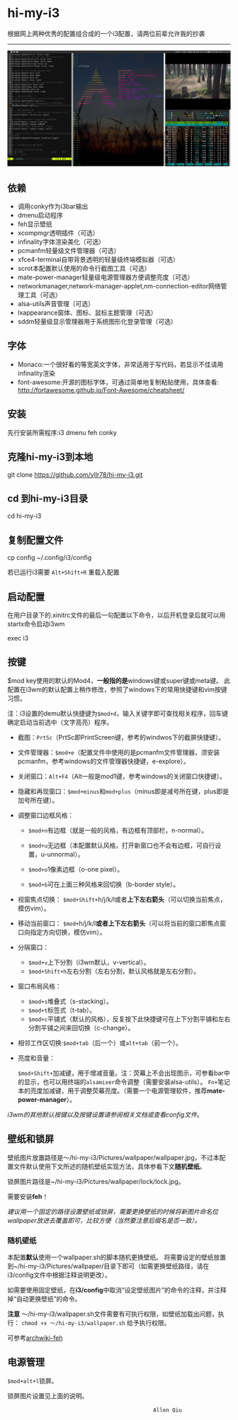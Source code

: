 # hi-my-i3
根据网上两种优秀的配置组合成的一个i3配置，请两位前辈允许我的抄袭

---
![i3wm](arch-i3.png)

## 依赖

- 调用conky作为i3bar输出
- dmenu启动程序
- feh显示壁纸
- xcompmgr透明插件（可选）
- infinality字体渲染美化（可选）
- pcmanfm轻量级文件管理器（可选）
- xfce4-terminal自带背景透明的轻量级终端模拟器（可选）
- scrot本配置默认使用的命令行截图工具（可选）
- mate-power-manager轻量级电源管理器方便调整亮度（可选）
- networkmanager,network-manager-applet,nm-connection-editor网络管理工具（可选）
- alsa-utils声音管理（可选）
- lxappearance窗体、图标、鼠标主题管理（可选）
- sddm轻量级显示管理器用于系统图形化登录管理（可选）

## 字体

- Monaco:一个很好看的等宽英文字体，非常适用于写代码，若显示不佳请用infinality渲染
- font-awesome:开源的图标字体，可通过简单地复制粘贴使用，具体查看:
http://fortawesome.github.io/Font-Awesome/cheatsheet/

## 安装

先行安装所需程序:i3 dmenu feh conky

## 克隆hi-my-i3到本地
git clone https://github.com/yllr78/hi-my-i3.git

## cd 到hi-my-i3目录

cd hi-my-i3

## 复制配置文件

cp config ~/.config/i3/config

若已运行i3需要 `Alt+Shift+R` 重载入配置

## 启动配置

在用户目录下的.xinitrc文件的最后一句配置以下命令，以后开机登录后就可以用startx命令启动i3wm

exec i3

## 按键
$mod key使用的默认的Mod4，**一般指的是**windows键或super键或meta键。
此配置在i3wm的默认配置上稍作修改，参照了windows下的常用快捷键和vim按键习惯。

注：i3设置的demu默认快捷键为`$mod+d`，输入关键字即可查找相关程序，回车键确定启动当前选中（文字高亮）程序。

- 截图：`PrtSc`（PrtSc即PrintScreen键，参考的windwos下的截屏快捷键）。

- 文件管理器：`$mod+e`（配置文件中使用的是pcmanfm文件管理器，须安装pcmanfm，参考windows的文件管理器快捷键，e-explore）。

- 关闭窗口：`Alt+F4`（Alt一般是mod1键，参考windows的关闭窗口快捷键）。
- 隐藏和再现窗口：`$mod+minus`和`mod+plus`（minus即是减号所在键，plus即是加号所在键）。


- 调整窗口边框风格：
	- `$mod+n`有边框（就是一般的风格，有边框有顶部栏，n-normal）。
	- `$mod+u`无边框（本配置默认风格，打开新窗口也不会有边框，可自行设置，u-unnormal）。

	- `$mod+o`1像素边框（o-one pixel）。
	- `$mod+b`可在上面三种风格来回切换（b-border style）。
- 视窗焦点切换：
	`$mod+Shift+`h/j/k/l或者**上下左右箭头**（可以切换当前焦点，模仿vim）。
- 移动当前窗口：
	`$mod+`h/j/k/l**或者上下左右箭头**（可以将当前的窗口即焦点窗口向指定方向切换，模仿vim）。
- 分隔窗口：
	- `$mod+v`上下分割（i3wm默认，v-vertical）。
	- `$mod+Shift+h`左右分割（左右分割，默认风格就是左右分割）。
- 窗口布局风格：
	- `$mod+s`堆叠式（s-stacking）。
	- `$mod+t`标签式（t-tab）。
	- `$mod+c`平铺式（默认的风格），反复按下此快捷键可在上下分割平铺和左右分割平铺之间来回切换（c-change）。
- 相邻工作区切换:`$mod+tab`（后一个）或`alt+tab`（前一个）。

- 亮度和音量：

	`$mod+Shift+`加减键，用于增减音量。注：荧幕上不会出现图示，可参看bar中的显示，也可以用终端的`alsamixer`命令调整（需要安装alsa-utils）。
	`Fn+`笔记本的亮度加减键，用于调整荧幕亮度。（需要一个电源管理软件，推荐**mate-power-manager**）。

*i3wm的其他默认按键以及按键设置请参阅相关文档或查看config文件*。

## 壁纸和锁屏
壁纸图片放置路径是～/hi-my-i3/Pictures/wallpaper/wallpaper.jpg，不过本配置文件默认使用下文所述的随机壁纸实现方法，具体参看下文**随机壁纸**。


锁屏图片路径是~/hi-my-i3/Pictures/wallpaper/lock/lock.jpg。

需要安装**feh**！

*建议用一个固定的路径设置壁纸或锁屏，需要更换壁纸的时候将新图片命名位wallpaper放进去覆盖即可，比较方便（当然要注意后缀名是否一致）。*

### 随机壁纸
本配置**默认**使用一个wallpaper.sh的脚本随机更换壁纸。
将需要设定的壁纸放置到~/hi-my-i3/Pictures/wallpaper/目录下即可（如需更换壁纸路径，请在i3/config文件中根据注释说明更改）。

如需要使用固定壁纸，在**i3/config**中取消“设定壁纸图片”的命令的注释，并注释掉“自动更换壁纸”的命令。


**注意**
～/hi-my-i3/wallpaper.sh文件需要有可执行权限，如壁纸加载出问题，执行：
`chmod +x ～/hi-my-i3/wallpaper.sh`
给予执行权限。

可参考[archwiki-feh](https://wiki.archlinux.org/index.php/Feh_(%E7%AE%80%E4%BD%93%E4%B8%AD%E6%96%87))

## 电源管理
`$mod+alt+l`锁屏。

锁屏图片设置见上面的说明。




                                                  Allen Qiu
